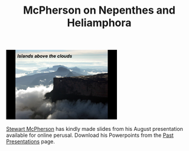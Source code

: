 ﻿---
layout: post
title: McPherson on Nepenthes and Heliamphora
redirect_from: "/node/22"
---

<div class="field field-name-body field-type-text-with-summary field-label-hidden"><div class="field-items"><div class="field-item even"><p><a href="http://lacps.net/past-presentations"><img src="/sites/default/files/photos/heliamphorappt.png" width="300" height="188" alt="heliamphorappt.png" /></a></p>
<p><a href="http://www.redfernnaturalhistory.com/">Stewart McPherson</a> has kindly made slides from his August presentation available for online perusal. Download his Powerpoints from the <a href="http://lacps.net/past-presentations">Past Presentations</a> page.</p>
</div></div></div>
